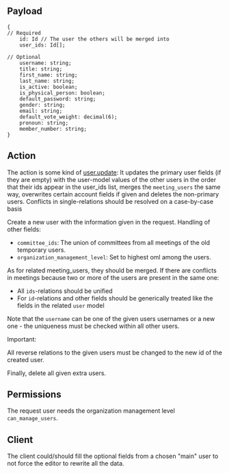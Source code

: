 ## Payload
```
{
// Required
    id: Id // The user the others will be merged into
    user_ids: Id[];

// Optional
    username: string;
    title: string;
    first_name: string;
    last_name: string;
    is_active: boolean;
    is_physical_person: boolean;
    default_password: string;
    gender: string;
    email: string;
    default_vote_weight: decimal(6);
    pronoun: string;
    member_number: string;
}
```

## Action
The action is some kind of [user.update](user.update.md): It updates the primary user fields (if they are empty) with the user-model values of the other users in the order that their ids appear in the user_ids list, merges the `meeting_users` the same way, overwrites certain account fields if given and deletes the non-primary users.
Conflicts in single-relations should be resolved on a case-by-case basis<!-- TODO: What should be done with the specific single relations?-->

Create a new user with the information given in the request. Handling of other fields:
- `committee_ids`: The union of committees from all meetings of the old temporary users.
- `organization_management_level`: Set to highest oml among the users.
<!--TODO: Fill in some other account-side user.update fields?-->

As for related meeting_users, they should be merged. 
If there are conflicts in meetings because two or more of the users are present in the same one:
- All `ids`-relations should be unified
- For `id`-relations and other fields should be generically treated like the fields in the related `user` model

Note that the `username` can be one of the given users usernames or a new one - the uniqueness must be checked within all other users.

Important:

All reverse relations to the given users must be changed to the new id of the created user.

Finally, delete all given extra users.

## Permissions
The request user needs the organization management level `can_manage_users`.

## Client

The client could/should fill the optional fields from a chosen "main" user to not force the editor to rewrite all the data.